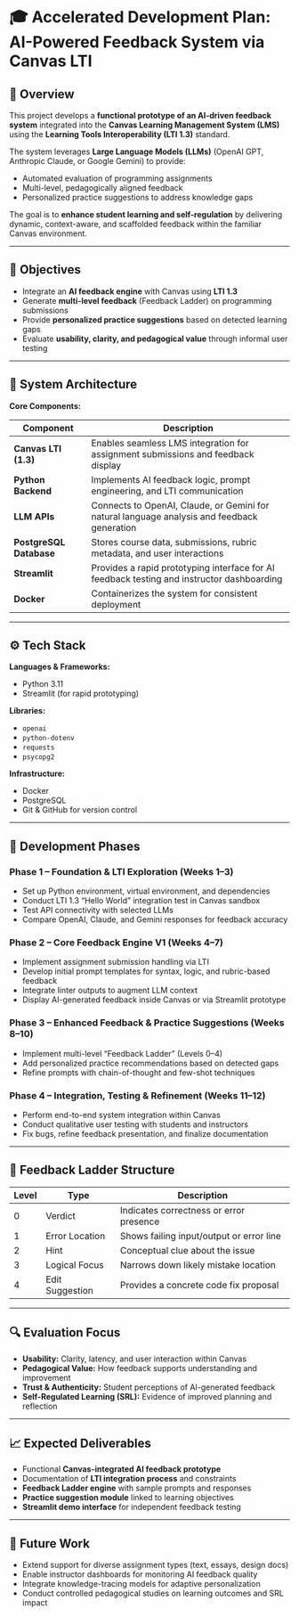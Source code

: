 # 🎓 Accelerated Development Plan: AI-Powered Feedback System via Canvas LTI

## 📘 Overview
This project develops a **functional prototype of an AI-driven feedback system** integrated into the **Canvas Learning Management System (LMS)** using the **Learning Tools Interoperability (LTI 1.3)** standard.

The system leverages **Large Language Models (LLMs)** (OpenAI GPT, Anthropic Claude, or Google Gemini) to provide:
- Automated evaluation of programming assignments  
- Multi-level, pedagogically aligned feedback  
- Personalized practice suggestions to address knowledge gaps  

The goal is to **enhance student learning and self-regulation** by delivering dynamic, context-aware, and scaffolded feedback within the familiar Canvas environment.

---

## 🧩 Objectives
- Integrate an **AI feedback engine** with Canvas using **LTI 1.3**  
- Generate **multi-level feedback** (Feedback Ladder) on programming submissions  
- Provide **personalized practice suggestions** based on detected learning gaps  
- Evaluate **usability, clarity, and pedagogical value** through informal user testing  

---

## 🧱 System Architecture
**Core Components:**

| Component | Description |
|------------|-------------|
| **Canvas LTI (1.3)** | Enables seamless LMS integration for assignment submissions and feedback display |
| **Python Backend** | Implements AI feedback logic, prompt engineering, and LTI communication |
| **LLM APIs** | Connects to OpenAI, Claude, or Gemini for natural language analysis and feedback generation |
| **PostgreSQL Database** | Stores course data, submissions, rubric metadata, and user interactions |
| **Streamlit** | Provides a rapid prototyping interface for AI feedback testing and instructor dashboarding |
| **Docker** | Containerizes the system for consistent deployment |

---

## ⚙️ Tech Stack
**Languages & Frameworks:**  
- Python 3.11  
- Streamlit (for rapid prototyping)

**Libraries:**  
- `openai`  
- `python-dotenv`  
- `requests`  
- `psycopg2`  

**Infrastructure:**  
- Docker  
- PostgreSQL  
- Git & GitHub for version control  

---

## 🚀 Development Phases

### Phase 1 – Foundation & LTI Exploration (Weeks 1–3)
- Set up Python environment, virtual environment, and dependencies  
- Conduct LTI 1.3 “Hello World” integration test in Canvas sandbox  
- Test API connectivity with selected LLMs  
- Compare OpenAI, Claude, and Gemini responses for feedback accuracy  

### Phase 2 – Core Feedback Engine V1 (Weeks 4–7)
- Implement assignment submission handling via LTI  
- Develop initial prompt templates for syntax, logic, and rubric-based feedback  
- Integrate linter outputs to augment LLM context  
- Display AI-generated feedback inside Canvas or via Streamlit prototype  

### Phase 3 – Enhanced Feedback & Practice Suggestions (Weeks 8–10)
- Implement multi-level “Feedback Ladder” (Levels 0–4)  
- Add personalized practice recommendations based on detected gaps  
- Refine prompts with chain-of-thought and few-shot techniques  

### Phase 4 – Integration, Testing & Refinement (Weeks 11–12)
- Perform end-to-end system integration within Canvas  
- Conduct qualitative user testing with students and instructors  
- Fix bugs, refine feedback presentation, and finalize documentation  

---

## 🧠 Feedback Ladder Structure

| Level | Type | Description |
|--------|------|-------------|
| 0 | Verdict | Indicates correctness or error presence |
| 1 | Error Location | Shows failing input/output or error line |
| 2 | Hint | Conceptual clue about the issue |
| 3 | Logical Focus | Narrows down likely mistake location |
| 4 | Edit Suggestion | Provides a concrete code fix proposal |

---

## 🔍 Evaluation Focus
- **Usability:** Clarity, latency, and user interaction within Canvas  
- **Pedagogical Value:** How feedback supports understanding and improvement  
- **Trust & Authenticity:** Student perceptions of AI-generated feedback  
- **Self-Regulated Learning (SRL):** Evidence of improved planning and reflection  

---

## 📈 Expected Deliverables
- Functional **Canvas-integrated AI feedback prototype**  
- Documentation of **LTI integration process** and constraints  
- **Feedback Ladder engine** with sample prompts and responses  
- **Practice suggestion module** linked to learning objectives  
- **Streamlit demo interface** for independent feedback testing  

---

## 🧪 Future Work
- Extend support for diverse assignment types (text, essays, design docs)  
- Enable instructor dashboards for monitoring AI feedback quality  
- Integrate knowledge-tracing models for adaptive personalization  
- Conduct controlled pedagogical studies on learning outcomes and SRL impact  

